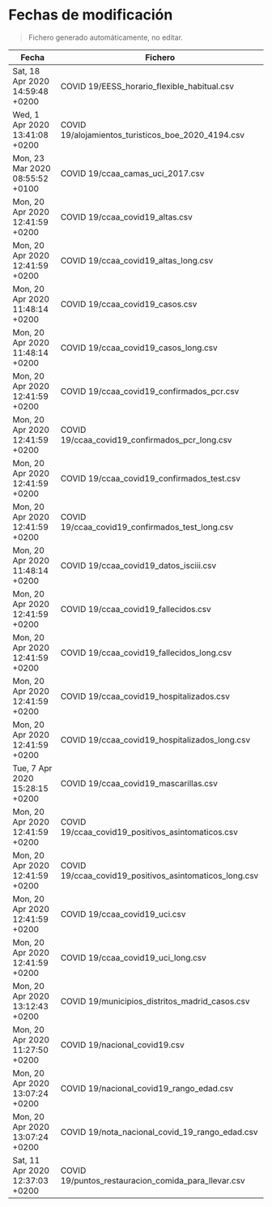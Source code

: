 # Fechas de modificación

> Fichero generado automáticamente, no editar.

| Fecha                           | Fichero                  |
|---------------------------------|--------------------------|
| Sat, 18 Apr 2020 14:59:48 +0200  | COVID 19/EESS_horario_flexible_habitual.csv |
| Wed, 1 Apr 2020 13:41:08 +0200  | COVID 19/alojamientos_turisticos_boe_2020_4194.csv |
| Mon, 23 Mar 2020 08:55:52 +0100  | COVID 19/ccaa_camas_uci_2017.csv |
| Mon, 20 Apr 2020 12:41:59 +0200  | COVID 19/ccaa_covid19_altas.csv |
| Mon, 20 Apr 2020 12:41:59 +0200  | COVID 19/ccaa_covid19_altas_long.csv |
| Mon, 20 Apr 2020 11:48:14 +0200  | COVID 19/ccaa_covid19_casos.csv |
| Mon, 20 Apr 2020 11:48:14 +0200  | COVID 19/ccaa_covid19_casos_long.csv |
| Mon, 20 Apr 2020 12:41:59 +0200  | COVID 19/ccaa_covid19_confirmados_pcr.csv |
| Mon, 20 Apr 2020 12:41:59 +0200  | COVID 19/ccaa_covid19_confirmados_pcr_long.csv |
| Mon, 20 Apr 2020 12:41:59 +0200  | COVID 19/ccaa_covid19_confirmados_test.csv |
| Mon, 20 Apr 2020 12:41:59 +0200  | COVID 19/ccaa_covid19_confirmados_test_long.csv |
| Mon, 20 Apr 2020 11:48:14 +0200  | COVID 19/ccaa_covid19_datos_isciii.csv |
| Mon, 20 Apr 2020 12:41:59 +0200  | COVID 19/ccaa_covid19_fallecidos.csv |
| Mon, 20 Apr 2020 12:41:59 +0200  | COVID 19/ccaa_covid19_fallecidos_long.csv |
| Mon, 20 Apr 2020 12:41:59 +0200  | COVID 19/ccaa_covid19_hospitalizados.csv |
| Mon, 20 Apr 2020 12:41:59 +0200  | COVID 19/ccaa_covid19_hospitalizados_long.csv |
| Tue, 7 Apr 2020 15:28:15 +0200  | COVID 19/ccaa_covid19_mascarillas.csv |
| Mon, 20 Apr 2020 12:41:59 +0200  | COVID 19/ccaa_covid19_positivos_asintomaticos.csv |
| Mon, 20 Apr 2020 12:41:59 +0200  | COVID 19/ccaa_covid19_positivos_asintomaticos_long.csv |
| Mon, 20 Apr 2020 12:41:59 +0200  | COVID 19/ccaa_covid19_uci.csv |
| Mon, 20 Apr 2020 12:41:59 +0200  | COVID 19/ccaa_covid19_uci_long.csv |
| Mon, 20 Apr 2020 13:12:43 +0200  | COVID 19/municipios_distritos_madrid_casos.csv |
| Mon, 20 Apr 2020 11:27:50 +0200  | COVID 19/nacional_covid19.csv |
| Mon, 20 Apr 2020 13:07:24 +0200  | COVID 19/nacional_covid19_rango_edad.csv |
| Mon, 20 Apr 2020 13:07:24 +0200  | COVID 19/nota_nacional_covid_19_rango_edad.csv |
| Sat, 11 Apr 2020 12:37:03 +0200  | COVID 19/puntos_restauracion_comida_para_llevar.csv |
